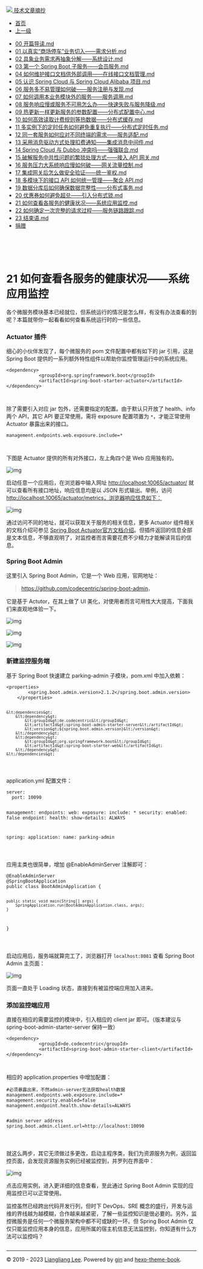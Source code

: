 <!DOCTYPE html>

<html xmlns="http://www.w3.org/1999/xhtml">
<head>
<head>
<meta content="text/html; charset=utf-8" http-equiv="Content-Type"/>
<meta content="width=device-width, initial-scale=1, maximum-scale=1.0, user-scalable=no" name="viewport"/>
<meta content="zh-cn" http-equiv="content-language"/>
<meta content="21 如何查看各服务的健康状况——系统应用监控" name="description"/>
<link href="/static/favicon.png" rel="icon"/>
<title>21 如何查看各服务的健康状况——系统应用监控 </title>
<link href="/static/index.css" rel="stylesheet"/>
<link href="/static/highlight.min.css" rel="stylesheet"/>
<script src="/static/highlight.min.js"></script>
<meta content="Hexo 4.2.0" name="generator"/>

</head>
<body>
<div class="book-container">
<div class="book-sidebar">
<div class="book-brand">
<a href="/">
<img src="/static/favicon.png"/>
<span>技术文章摘抄</span>
</a>
</div>
<div class="book-menu uncollapsible">
<ul class="uncollapsible">
<li><a class="current-tab" href="/">首页</a></li>
<li><a href="../">上一级</a></li>
</ul>
<ul class="uncollapsible">
<li>
<a class="menu-item" href="/%e4%b8%93%e6%a0%8f/SpringCloud%e5%be%ae%e6%9c%8d%e5%8a%a1%e5%ae%9e%e6%88%98%ef%bc%88%e5%ae%8c%ef%bc%89/00%20%e5%bc%80%e7%af%87%e5%af%bc%e8%af%bb.md" id="00 开篇导读.md">00 开篇导读.md</a>
</li>
<li>
<a class="menu-item" href="/%e4%b8%93%e6%a0%8f/SpringCloud%e5%be%ae%e6%9c%8d%e5%8a%a1%e5%ae%9e%e6%88%98%ef%bc%88%e5%ae%8c%ef%bc%89/01%20%e4%bb%a5%e7%9c%9f%e5%ae%9e%e2%80%9c%e5%95%86%e5%9c%ba%e5%81%9c%e8%bd%a6%e2%80%9d%e4%b8%9a%e5%8a%a1%e5%88%87%e5%85%a5%e2%80%94%e2%80%94%e9%9c%80%e6%b1%82%e5%88%86%e6%9e%90.md" id="01 以真实“商场停车”业务切入——需求分析.md">01 以真实“商场停车”业务切入——需求分析.md</a>
</li>
<li>
<a class="menu-item" href="/%e4%b8%93%e6%a0%8f/SpringCloud%e5%be%ae%e6%9c%8d%e5%8a%a1%e5%ae%9e%e6%88%98%ef%bc%88%e5%ae%8c%ef%bc%89/02%20%e5%85%b7%e8%b1%a1%e4%b8%9a%e5%8a%a1%e9%9c%80%e6%b1%82%e5%86%8d%e6%8a%bd%e8%b1%a1%e5%88%86%e8%a7%a3%e2%80%94%e2%80%94%e7%b3%bb%e7%bb%9f%e8%ae%be%e8%ae%a1.md" id="02 具象业务需求再抽象分解——系统设计.md">02 具象业务需求再抽象分解——系统设计.md</a>
</li>
<li>
<a class="menu-item" href="/%e4%b8%93%e6%a0%8f/SpringCloud%e5%be%ae%e6%9c%8d%e5%8a%a1%e5%ae%9e%e6%88%98%ef%bc%88%e5%ae%8c%ef%bc%89/03%20%e7%ac%ac%e4%b8%80%e4%b8%aa%20Spring%20Boot%20%e5%ad%90%e6%9c%8d%e5%8a%a1%e2%80%94%e2%80%94%e4%bc%9a%e5%91%98%e6%9c%8d%e5%8a%a1.md" id="03 第一个 Spring Boot 子服务——会员服务.md">03 第一个 Spring Boot 子服务——会员服务.md</a>
</li>
<li>
<a class="menu-item" href="/%e4%b8%93%e6%a0%8f/SpringCloud%e5%be%ae%e6%9c%8d%e5%8a%a1%e5%ae%9e%e6%88%98%ef%bc%88%e5%ae%8c%ef%bc%89/04%20%e5%a6%82%e4%bd%95%e7%bb%b4%e6%8a%a4%e6%8e%a5%e5%8f%a3%e6%96%87%e6%a1%a3%e4%be%9b%e5%a4%96%e9%83%a8%e8%b0%83%e7%94%a8%e2%80%94%e2%80%94%e5%9c%a8%e7%ba%bf%e6%8e%a5%e5%8f%a3%e6%96%87%e6%a1%a3%e7%ae%a1%e7%90%86.md" id="04 如何维护接口文档供外部调用——在线接口文档管理.md">04 如何维护接口文档供外部调用——在线接口文档管理.md</a>
</li>
<li>
<a class="menu-item" href="/%e4%b8%93%e6%a0%8f/SpringCloud%e5%be%ae%e6%9c%8d%e5%8a%a1%e5%ae%9e%e6%88%98%ef%bc%88%e5%ae%8c%ef%bc%89/05%20%e8%ae%a4%e8%af%86%20Spring%20Cloud%20%e4%b8%8e%20Spring%20Cloud%20Alibaba%20%e9%a1%b9%e7%9b%ae.md" id="05 认识 Spring Cloud 与 Spring Cloud Alibaba 项目.md">05 认识 Spring Cloud 与 Spring Cloud Alibaba 项目.md</a>
</li>
<li>
<a class="menu-item" href="/%e4%b8%93%e6%a0%8f/SpringCloud%e5%be%ae%e6%9c%8d%e5%8a%a1%e5%ae%9e%e6%88%98%ef%bc%88%e5%ae%8c%ef%bc%89/06%20%e6%9c%8d%e5%8a%a1%e5%a4%9a%e4%b8%8d%e6%98%93%e7%ae%a1%e7%90%86%e5%a6%82%e4%bd%95%e7%a0%b4%e2%80%94%e2%80%94%e6%9c%8d%e5%8a%a1%e6%b3%a8%e5%86%8c%e4%b8%8e%e5%8f%91%e7%8e%b0.md" id="06 服务多不易管理如何破——服务注册与发现.md">06 服务多不易管理如何破——服务注册与发现.md</a>
</li>
<li>
<a class="menu-item" href="/%e4%b8%93%e6%a0%8f/SpringCloud%e5%be%ae%e6%9c%8d%e5%8a%a1%e5%ae%9e%e6%88%98%ef%bc%88%e5%ae%8c%ef%bc%89/07%20%e5%a6%82%e4%bd%95%e8%b0%83%e7%94%a8%e6%9c%ac%e4%b8%9a%e5%8a%a1%e6%a8%a1%e5%9d%97%e5%a4%96%e7%9a%84%e6%9c%8d%e5%8a%a1%e2%80%94%e2%80%94%e6%9c%8d%e5%8a%a1%e8%b0%83%e7%94%a8.md" id="07 如何调用本业务模块外的服务——服务调用.md">07 如何调用本业务模块外的服务——服务调用.md</a>
</li>
<li>
<a class="menu-item" href="/%e4%b8%93%e6%a0%8f/SpringCloud%e5%be%ae%e6%9c%8d%e5%8a%a1%e5%ae%9e%e6%88%98%ef%bc%88%e5%ae%8c%ef%bc%89/08%20%e6%9c%8d%e5%8a%a1%e5%93%8d%e5%ba%94%e6%85%a2%e6%88%96%e6%9c%8d%e5%8a%a1%e4%b8%8d%e5%8f%af%e7%94%a8%e6%80%8e%e4%b9%88%e5%8a%9e%e2%80%94%e2%80%94%e5%bf%ab%e9%80%9f%e5%a4%b1%e8%b4%a5%e4%b8%8e%e6%9c%8d%e5%8a%a1%e9%99%8d%e7%ba%a7.md" id="08 服务响应慢或服务不可用怎么办——快速失败与服务降级.md">08 服务响应慢或服务不可用怎么办——快速失败与服务降级.md</a>
</li>
<li>
<a class="menu-item" href="/%e4%b8%93%e6%a0%8f/SpringCloud%e5%be%ae%e6%9c%8d%e5%8a%a1%e5%ae%9e%e6%88%98%ef%bc%88%e5%ae%8c%ef%bc%89/09%20%e7%83%ad%e6%9b%b4%e6%96%b0%e4%b8%80%e6%a0%b7%e6%9b%b4%e6%96%b0%e6%9c%8d%e5%8a%a1%e7%9a%84%e5%8f%82%e6%95%b0%e9%85%8d%e7%bd%ae%e2%80%94%e2%80%94%e5%88%86%e5%b8%83%e5%bc%8f%e9%85%8d%e7%bd%ae%e4%b8%ad%e5%bf%83.md" id="09 热更新一样更新服务的参数配置——分布式配置中心.md">09 热更新一样更新服务的参数配置——分布式配置中心.md</a>
</li>
<li>
<a class="menu-item" href="/%e4%b8%93%e6%a0%8f/SpringCloud%e5%be%ae%e6%9c%8d%e5%8a%a1%e5%ae%9e%e6%88%98%ef%bc%88%e5%ae%8c%ef%bc%89/10%20%e5%a6%82%e4%bd%95%e9%ab%98%e6%95%88%e8%af%bb%e5%8f%96%e8%ae%a1%e8%b4%b9%e8%a7%84%e5%88%99%e7%ad%89%e7%83%ad%e6%95%b0%e6%8d%ae%e2%80%94%e2%80%94%e5%88%86%e5%b8%83%e5%bc%8f%e7%bc%93%e5%ad%98.md" id="10 如何高效读取计费规则等热数据——分布式缓存.md">10 如何高效读取计费规则等热数据——分布式缓存.md</a>
</li>
<li>
<a class="menu-item" href="/%e4%b8%93%e6%a0%8f/SpringCloud%e5%be%ae%e6%9c%8d%e5%8a%a1%e5%ae%9e%e6%88%98%ef%bc%88%e5%ae%8c%ef%bc%89/11%20%e5%a4%9a%e5%ae%9e%e4%be%8b%e4%b8%8b%e7%9a%84%e5%ae%9a%e6%97%b6%e4%bb%bb%e5%8a%a1%e5%a6%82%e4%bd%95%e9%81%bf%e5%85%8d%e9%87%8d%e5%a4%8d%e6%89%a7%e8%a1%8c%e2%80%94%e2%80%94%e5%88%86%e5%b8%83%e5%bc%8f%e5%ae%9a%e6%97%b6%e4%bb%bb%e5%8a%a1.md" id="11 多实例下的定时任务如何避免重复执行——分布式定时任务.md">11 多实例下的定时任务如何避免重复执行——分布式定时任务.md</a>
</li>
<li>
<a class="menu-item" href="/%e4%b8%93%e6%a0%8f/SpringCloud%e5%be%ae%e6%9c%8d%e5%8a%a1%e5%ae%9e%e6%88%98%ef%bc%88%e5%ae%8c%ef%bc%89/12%20%e5%90%8c%e4%b8%80%e5%a5%97%e6%9c%8d%e5%8a%a1%e5%a6%82%e4%bd%95%e5%ba%94%e5%af%b9%e4%b8%8d%e5%90%8c%e7%bb%88%e7%ab%af%e7%9a%84%e9%9c%80%e6%b1%82%e2%80%94%e2%80%94%e6%9c%8d%e5%8a%a1%e9%80%82%e9%85%8d.md" id="12 同一套服务如何应对不同终端的需求——服务适配.md">12 同一套服务如何应对不同终端的需求——服务适配.md</a>
</li>
<li>
<a class="menu-item" href="/%e4%b8%93%e6%a0%8f/SpringCloud%e5%be%ae%e6%9c%8d%e5%8a%a1%e5%ae%9e%e6%88%98%ef%bc%88%e5%ae%8c%ef%bc%89/13%20%e9%87%87%e7%94%a8%e6%b6%88%e6%81%af%e9%a9%b1%e5%8a%a8%e6%96%b9%e5%bc%8f%e5%a4%84%e7%90%86%e6%89%a3%e8%b4%b9%e9%80%9a%e7%9f%a5%e2%80%94%e2%80%94%e9%9b%86%e6%88%90%e6%b6%88%e6%81%af%e4%b8%ad%e9%97%b4%e4%bb%b6.md" id="13 采用消息驱动方式处理扣费通知——集成消息中间件.md">13 采用消息驱动方式处理扣费通知——集成消息中间件.md</a>
</li>
<li>
<a class="menu-item" href="/%e4%b8%93%e6%a0%8f/SpringCloud%e5%be%ae%e6%9c%8d%e5%8a%a1%e5%ae%9e%e6%88%98%ef%bc%88%e5%ae%8c%ef%bc%89/14%20Spring%20Cloud%20%e4%b8%8e%20Dubbo%20%e5%86%b2%e7%aa%81%e5%90%97%e2%80%94%e2%80%94%e5%bc%ba%e5%bc%ba%e8%81%94%e5%90%88.md" id="14 Spring Cloud 与 Dubbo 冲突吗——强强联合.md">14 Spring Cloud 与 Dubbo 冲突吗——强强联合.md</a>
</li>
<li>
<a class="menu-item" href="/%e4%b8%93%e6%a0%8f/SpringCloud%e5%be%ae%e6%9c%8d%e5%8a%a1%e5%ae%9e%e6%88%98%ef%bc%88%e5%ae%8c%ef%bc%89/15%20%e7%a0%b4%e8%a7%a3%e6%9c%8d%e5%8a%a1%e4%b8%ad%e5%85%b1%e6%80%a7%e9%97%ae%e9%a2%98%e7%9a%84%e7%b9%81%e7%90%90%e5%a4%84%e7%90%86%e6%96%b9%e5%bc%8f%e2%80%94%e2%80%94%e6%8e%a5%e5%85%a5%20API%20%e7%bd%91%e5%85%b3.md" id="15 破解服务中共性问题的繁琐处理方式——接入 API 网关.md">15 破解服务中共性问题的繁琐处理方式——接入 API 网关.md</a>
</li>
<li>
<a class="menu-item" href="/%e4%b8%93%e6%a0%8f/SpringCloud%e5%be%ae%e6%9c%8d%e5%8a%a1%e5%ae%9e%e6%88%98%ef%bc%88%e5%ae%8c%ef%bc%89/16%20%e6%9c%8d%e5%8a%a1%e5%8e%8b%e5%8a%9b%e5%a4%a7%e7%b3%bb%e7%bb%9f%e5%93%8d%e5%ba%94%e6%85%a2%e5%a6%82%e4%bd%95%e7%a0%b4%e2%80%94%e2%80%94%e7%bd%91%e5%85%b3%e6%b5%81%e9%87%8f%e6%8e%a7%e5%88%b6.md" id="16 服务压力大系统响应慢如何破——网关流量控制.md">16 服务压力大系统响应慢如何破——网关流量控制.md</a>
</li>
<li>
<a class="menu-item" href="/%e4%b8%93%e6%a0%8f/SpringCloud%e5%be%ae%e6%9c%8d%e5%8a%a1%e5%ae%9e%e6%88%98%ef%bc%88%e5%ae%8c%ef%bc%89/17%20%e9%9b%86%e6%88%90%e7%bd%91%e5%85%b3%e5%90%8e%e6%80%8e%e4%b9%88%e5%81%9a%e5%ae%89%e5%85%a8%e9%aa%8c%e8%af%81%e2%80%94%e2%80%94%e7%bb%9f%e4%b8%80%e9%89%b4%e6%9d%83.md" id="17 集成网关后怎么做安全验证——统一鉴权.md">17 集成网关后怎么做安全验证——统一鉴权.md</a>
</li>
<li>
<a class="menu-item" href="/%e4%b8%93%e6%a0%8f/SpringCloud%e5%be%ae%e6%9c%8d%e5%8a%a1%e5%ae%9e%e6%88%98%ef%bc%88%e5%ae%8c%ef%bc%89/18%20%e5%a4%9a%e6%a8%a1%e5%9d%97%e4%b8%8b%e7%9a%84%e6%8e%a5%e5%8f%a3%20API%20%e5%a6%82%e4%bd%95%e7%bb%9f%e4%b8%80%e7%ae%a1%e7%90%86%e2%80%94%e2%80%94%e8%81%9a%e5%90%88%20API.md" id="18 多模块下的接口 API 如何统一管理——聚合 API.md">18 多模块下的接口 API 如何统一管理——聚合 API.md</a>
</li>
<li>
<a class="menu-item" href="/%e4%b8%93%e6%a0%8f/SpringCloud%e5%be%ae%e6%9c%8d%e5%8a%a1%e5%ae%9e%e6%88%98%ef%bc%88%e5%ae%8c%ef%bc%89/19%20%e6%95%b0%e6%8d%ae%e5%88%86%e5%ba%93%e5%90%8e%e5%a6%82%e4%bd%95%e7%a1%ae%e4%bf%9d%e6%95%b0%e6%8d%ae%e5%ae%8c%e6%95%b4%e6%80%a7%e2%80%94%e2%80%94%e5%88%86%e5%b8%83%e5%bc%8f%e4%ba%8b%e5%8a%a1.md" id="19 数据分库后如何确保数据完整性——分布式事务.md">19 数据分库后如何确保数据完整性——分布式事务.md</a>
</li>
<li>
<a class="menu-item" href="/%e4%b8%93%e6%a0%8f/SpringCloud%e5%be%ae%e6%9c%8d%e5%8a%a1%e5%ae%9e%e6%88%98%ef%bc%88%e5%ae%8c%ef%bc%89/20%20%e4%bc%98%e6%83%a0%e5%88%b8%e5%a6%82%e4%bd%95%e9%81%bf%e5%85%8d%e8%b6%85%e5%85%91%e2%80%94%e2%80%94%e5%bc%95%e5%85%a5%e5%88%86%e5%b8%83%e5%bc%8f%e9%94%81.md" id="20 优惠券如何避免超兑——引入分布式锁.md">20 优惠券如何避免超兑——引入分布式锁.md</a>
</li>
<li>
<a class="menu-item" href="/%e4%b8%93%e6%a0%8f/SpringCloud%e5%be%ae%e6%9c%8d%e5%8a%a1%e5%ae%9e%e6%88%98%ef%bc%88%e5%ae%8c%ef%bc%89/21%20%e5%a6%82%e4%bd%95%e6%9f%a5%e7%9c%8b%e5%90%84%e6%9c%8d%e5%8a%a1%e7%9a%84%e5%81%a5%e5%ba%b7%e7%8a%b6%e5%86%b5%e2%80%94%e2%80%94%e7%b3%bb%e7%bb%9f%e5%ba%94%e7%94%a8%e7%9b%91%e6%8e%a7.md" id="21 如何查看各服务的健康状况——系统应用监控.md">21 如何查看各服务的健康状况——系统应用监控.md</a>
</li>
<li>
<a class="menu-item" href="/%e4%b8%93%e6%a0%8f/SpringCloud%e5%be%ae%e6%9c%8d%e5%8a%a1%e5%ae%9e%e6%88%98%ef%bc%88%e5%ae%8c%ef%bc%89/22%20%e5%a6%82%e4%bd%95%e7%a1%ae%e5%ae%9a%e4%b8%80%e6%ac%a1%e5%ae%8c%e6%95%b4%e7%9a%84%e8%af%b7%e6%b1%82%e8%bf%87%e7%a8%8b%e2%80%94%e2%80%94%e6%9c%8d%e5%8a%a1%e9%93%be%e8%b7%af%e8%b7%9f%e8%b8%aa.md" id="22 如何确定一次完整的请求过程——服务链路跟踪.md">22 如何确定一次完整的请求过程——服务链路跟踪.md</a>
</li>
<li>
<a class="menu-item" href="/%e4%b8%93%e6%a0%8f/SpringCloud%e5%be%ae%e6%9c%8d%e5%8a%a1%e5%ae%9e%e6%88%98%ef%bc%88%e5%ae%8c%ef%bc%89/23%20%e7%bb%93%e6%9d%9f%e8%af%ad.md" id="23 结束语.md">23 结束语.md</a>
</li>
<li><a href="/assets/捐赠.md">捐赠</a></li>
</ul>
</div>
</div>
<div class="sidebar-toggle" onclick="sidebar_toggle()" onmouseleave="remove_inner()" onmouseover="add_inner()">
<div class="sidebar-toggle-inner"></div>
</div>
<div class="off-canvas-content">
<div class="columns">
<div class="column col-12 col-lg-12">
<div class="book-navbar">
<header class="navbar">
<section class="navbar-section">
<a onclick="open_sidebar()">
<i class="icon icon-menu"></i>
</a>
</section>
</header>
</div>
<div class="book-content" style="max-width: 960px; margin: 0 auto;
    overflow-x: auto;
    overflow-y: hidden;">
<div class="book-post">

<p align="center" id="tip"></p>
<h1 class="title" data-id="21 如何查看各服务的健康状况——系统应用监控" id="title">21 如何查看各服务的健康状况——系统应用监控</h1>
<div><p>各个微服务模块基本已经就位，但系统运行的情况是怎么样，有没有办法查看的到呢？本篇就带你一起看看如何查看系统运行时的一些信息。</p>
<h3 id="actuator-插件">Actuator 插件</h3>
<p>细心的小伙伴发现了，每个微服务的 pom 文件配置中都有如下的 jar 引用，这是 Spring Boot 提供的一系列额外特性组件以帮助你监控管理运行中的系统应用。</p>
<pre><code class="language-xml">&lt;dependency&gt;
            &lt;groupId&gt;org.springframework.boot&lt;/groupId&gt;
            &lt;artifactId&gt;spring-boot-starter-actuator&lt;/artifactId&gt;
&lt;/dependency&gt;

</code></pre>
<p>除了需要引入对应 jar 包外，还需要指定的配置。由于默认只开放了 health、info 两个 API，其它 API 要正常使用，需将 exposure 配置项置为 <code>*</code>，才能正常使用 Actuator 暴露出来的接口。</p>
<pre><code class="language-properties">management.endpoints.web.exposure.include=*

</code></pre>
<p>下图是 Actuator 提供的所有对外接口，左上角四个是 Web 应用独有的。</p>
<p><img alt="img" src="assets/1585366802627-25dce92f-c9f3-4933-ab2e-b1f9689f09be.jpeg"/></p>
<p>启动任意一个应用后，在浏览器中输入网址 <a href="http://localhost:10065/actuator/" target="_blank">http://localhost:10065/actuator/</a> 就可以查看所有接口地址，响应信息均是以 JSON 形式输出。举例，访问 <a href="http://localhost:10065/actuator/metrics，浏览器响应信息如下：" target="_blank">http://localhost:10065/actuator/metrics，浏览器响应信息如下：</a></p>
<p><img alt="img" src="assets/1585366802627-25dce92f-c9f3-4933-ab2e-b1f9689f09be.jpeg"/></p>
<p>通过访问不同的地址，就可以获取关于服务的相关信息，更多 Actuator 组件相关的文档介绍可参见 <a href="https://docs.spring.io/spring-boot/docs/current/reference/html/production-ready-features.html#production-ready-endpoints" target="_blank">Spring Boot Actuator官方文档介绍</a>。但插件返回的信息全部是文本信息，不够直观明了，对监控者而言需要花费不少精力才能解读背后的信息。</p>
<h3 id="spring-boot-admin">Spring Boot Admin</h3>
<p>这里引入 Spring Boot Admin，它是一个 Web 应用，官网地址：</p>
<blockquote>
<p><a href="https://github.com/codecentric/spring-boot-admin" target="_blank">https://github.com/codecentric/spring-boot-admin</a>，</p>
</blockquote>
<p>它是基于 Actutor，在其上做了 UI 美化，对使用者而言可用性大大提高，下面我们来直观地体验一下。</p>
<p><img alt="img" src="assets/d229b6b0-abb9-11ea-9f6f-19813f3028d9"/></p>
<p><img alt="img" src="assets/c1a077c0-abb9-11ea-80ed-076e906dd9d7"/></p>
<p><img alt="img" src="assets/b0e4de30-abb9-11ea-8f72-51878cbe80a4"/></p>
<h3 id="新建监控服务端">新建监控服务端</h3>
<p>基于 Spring Boot 快速建立 parking-admin 子模块，pom.xml 中加入依赖：</p>
<pre><code class="language-xml">&lt;properties&gt;
        &lt;spring.boot.admin.version&gt;2.1.2&lt;/spring.boot.admin.version&gt;
    &lt;/properties&gt;

    &lt;dependencies&gt;
        &lt;dependency&gt;
            &lt;groupId&gt;de.codecentric&lt;/groupId&gt;
            &lt;artifactId&gt;spring-boot-admin-starter-server&lt;/artifactId&gt;
            &lt;version&gt;${spring.boot.admin.version}&lt;/version&gt;
        &lt;/dependency&gt;
        &lt;dependency&gt;
            &lt;groupId&gt;org.springframework.boot&lt;/groupId&gt;
            &lt;artifactId&gt;spring-boot-starter-web&lt;/artifactId&gt;
        &lt;/dependency&gt;
    &lt;/dependencies&gt;

</code></pre>
<p>application.yml 配置文件：</p>
<pre><code class="language-yaml">server: 
  port: 10090

management: 
  endpoints: 
    web: 
      exposure: 
        include: \*
  security: 
    enabled: false
  endpoint: 
    health: 
      show-details: ALWAYS

spring: 
  application: 
    name: parking-admin

</code></pre>
<p>应用主类也很简单，增加 @EnableAdminServer 注解即可：</p>
<pre><code class="language-java">@EnableAdminServer
@SpringBootApplication
public class BootAdminApplication {

    public static void main(String[] args) {
        SpringApplication.run(BootAdminApplication.class, args);
    }

}

</code></pre>
<p>启动应用后，服务端就算完工了，浏览器打开 <code>localhost:8081</code> 查看 Spring Boot Admin 主页面：</p>
<p><img alt="img" src="assets/a11f6470-abb9-11ea-b301-356ca9767908"/></p>
<p>页面一直处于 Loading 状态，直接到有被监控端应用加入进来。</p>
<h3 id="添加监控端应用">添加监控端应用</h3>
<p>直接在相应的需要监控的模块中，引入相应的 client jar 即可。（版本建议与 spring-boot-admin-starter-server 保持一致）</p>
<pre><code class="language-xml">&lt;dependency&gt;
            &lt;groupId&gt;de.codecentric&lt;/groupId&gt;
            &lt;artifactId&gt;spring-boot-admin-starter-client&lt;/artifactId&gt;
&lt;/dependency&gt;

</code></pre>
<p>相应的 application.properties 中增加配置：</p>
<pre><code class="language-properties">#必须暴露出来，不然admin-server无法获取health数据
management.endpoints.web.exposure.include=*
management.security.enabled=false
management.endpoint.health.show-details=ALWAYS

#admin server address
spring.boot.admin.client.url=http://localhost:10090

</code></pre>
<p>就这么两步，其它无须做过多更改，启动主程序类，我们为资源服务为例，返回监控页面，会发现资源服务实例已经被监控到，并罗列在界面中：</p>
<p><img alt="img" src="assets/8b6f7b60-abb9-11ea-a7f9-7f5598d3120d"/></p>
<p>点击应用实例，进入更详细的信息查看，至此通过 Spring Boot Admin 实现的应用监控已可以正常使用。</p>
<p>监控虽然已经跨出代码开发行列，但时下 DevOps、SRE 概念的盛行，开发与运维的界线越为越模糊，合作越来越紧密，了解一些监控知识是很必要的。另外，监控微服务是任何一个微服务架构中都不可或缺的一环。但 Spring Boot Admin 仅仅只能监控应用本身的信息，应用所属的宿主机信息无法监控到，你知道有什么方法可以监控吗？</p>
</div>
</div>
<div>
<div id="prePage" style="float: left">
</div>
<div id="nextPage" style="float: right">
</div>
</div>
</div>
</div>
</div>
<div class="copyright">
<hr/>
<p>© 2019 - 2023 <a href="/cdn-cgi/l/email-protection#3b575757020f0a0a0b0c7b5c565a525715585456" target="_blank">Liangliang Lee</a>.
                    Powered by <a href="https://github.com/gin-gonic/gin" target="_blank">gin</a> and <a href="https://github.com/kaiiiz/hexo-theme-book" target="_blank">hexo-theme-book</a>.</p>
</div>
</div>
<a class="off-canvas-overlay" onclick="hide_canvas()"></a>
</div>
<script>(function(){function c(){var b=a.contentDocument||a.contentWindow.document;if(b){var d=b.createElement('script');d.innerHTML="window.__CF$cv$params={r:'8f0bcb206d53096c',t:'MTczMzk4NjM2NS4wMDAwMDA='};var a=document.createElement('script');a.nonce='';a.src='/cdn-cgi/challenge-platform/scripts/jsd/main.js';document.getElementsByTagName('head')[0].appendChild(a);";b.getElementsByTagName('head')[0].appendChild(d)}}if(document.body){var a=document.createElement('iframe');a.height=1;a.width=1;a.style.position='absolute';a.style.top=0;a.style.left=0;a.style.border='none';a.style.visibility='hidden';document.body.appendChild(a);if('loading'!==document.readyState)c();else if(window.addEventListener)document.addEventListener('DOMContentLoaded',c);else{var e=document.onreadystatechange||function(){};document.onreadystatechange=function(b){e(b);'loading'!==document.readyState&&(document.onreadystatechange=e,c())}}}})();</script></body>

<script src="/static/index.js"></script>
</head></html>